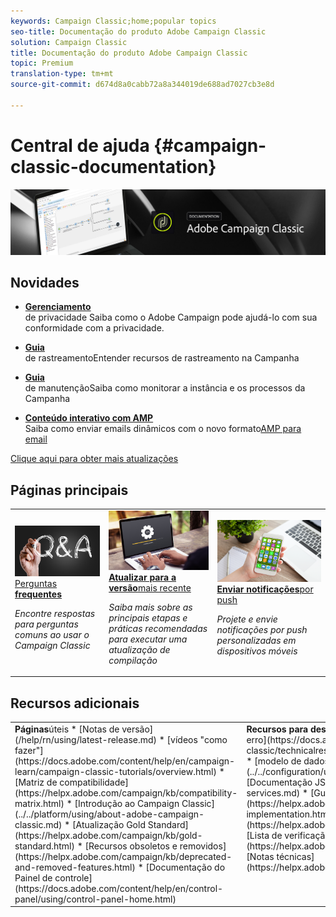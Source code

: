 ```yaml
---
keywords: Campaign Classic;home;popular topics
seo-title: Documentação do produto Adobe Campaign Classic
solution: Campaign Classic
title: Documentação do produto Adobe Campaign Classic
topic: Premium
translation-type: tm+mt
source-git-commit: d674d8a0cabb72a8a344019de688ad7027cb3e8d

---
```



# Central de ajuda {#campaign-classic-documentation}

![](platform/using/assets/do-not-localize/banner_acc_doc.jpg)

## Novidades

* **[Gerenciamento](https://helpx.adobe.com/campaign/kb/campaign-privacy.html)**<br/>de privacidade Saiba como o Adobe Campaign pode ajudá-lo com sua conformidade com a privacidade.

* **[Guia](https://helpx.adobe.com/campaign/kb/acc-tracking.html)**<br/>de rastreamentoEntender recursos de rastreamento na Campanha

* **[Guia](https://helpx.adobe.com/campaign/kb/acc-maintenance.html)**<br/>de manutençãoSaiba como monitorar a instância e os processos da Campanha

* **[Conteúdo interativo com AMP](delivery/using/defining-interactive-content.md)**<br/>Saiba como enviar emails dinâmicos com o novo formato[AMP para email](https://amp.dev/about/email/)

[Clique aqui para obter mais atualizações](/help/rn/using/documentation-updates.md)

## Páginas principais

<table>
<tr>
  <td>
    <a href="platform/using/common-questions.md">
      <img alt="Perguntas frequentes" src="platform/using/assets/FAQ.png"/>
    </a>
    <div>
      <a href="platform/using/common-questions.md">
    Perguntas <strong>frequentes</strong></a>
    </div>
    <p>
    <em>Encontre respostas para perguntas comuns ao usar o Campaign Classic</em>
    <p>
  </td>
   <td>
    <a href="https://docs.campaign.adobe.com/doc/AC/getting_started/EN/buildUpgrade.html">
      <img alt="Criar atualização" src="platform/using/assets/upgrade.png" />
    </a>
    <div>
      <a href="https://docs.campaign.adobe.com/doc/AC/getting_started/EN/buildUpgrade.html">
    <strong>Atualizar para a versão</strong>mais recente </a>
    </div>
    <p>
    <em>Saiba mais sobre as principais etapas e práticas recomendadas para executar uma atualização de compilação</em>
    <p>
  </td>
  <td>
    <a href="delivery/using/creating-notifications.md">
       <img alt="Notificações por push" src="platform/using/assets/push.png" />
    </a>
    <div>
       <a href="delivery/using/creating-notifications.md">
    <strong>Enviar notificações</strong>por push </a>
    </div>
    <p>
    <em>Projete e envie notificações por push personalizadas em dispositivos móveis</em>
    <p>
  </td>
</tr>
</table>

## Recursos adicionais

<table>
<tr>
  <td valign="top"><strong>Páginas</strong>úteis * [Notas de versão](/help/rn/using/latest-release.md) * [vídeos "como fazer"](https://docs.adobe.com/content/help/en/campaign-learn/campaign-classic-tutorials/overview.html) * [Matriz de compatibilidade](https://helpx.adobe.com/campaign/kb/compatibility-matrix.html) * [Introdução ao Campaign Classic](../../platform/using/about-adobe-campaign-classic.md) * [Atualização Gold Standard](https://helpx.adobe.com/campaign/kb/gold-standard.html) * [Recursos obsoletos e removidos](https://helpx.adobe.com/campaign/kb/deprecated-and-removed-features.html) * [Documentação do Painel de controle](https://docs.adobe.com/content/help/en/control-panel/using/control-panel-home.html)
  </td>
  <td valign="top"><strong>Recursos para desenvolvedores</strong>* [Lista de mensagens de erro](https://docs.adobe.com/content/help/en/campaign-classic/technicalresources/error_messages/error_codes.html) * [modelo de dados de Campaign Classic](../../configuration/using/about-data-model.md) * [Documentação JSAPI](../../configuration/using/about-web-services.md) * [Guia de implementação](https://helpx.adobe.com/campaign/kb/acc-implementation.html) * [Guia de rastreamento](https://helpx.adobe.com/campaign/kb/acc-tracking.html) * [Lista de verificação de segurança e privacidade](https://helpx.adobe.com/campaign/kb/acc-security.html) * [Notas técnicas](https://helpx.adobe.com/campaign/kb/article-list.html)
  </td>
</tr>
</table>
